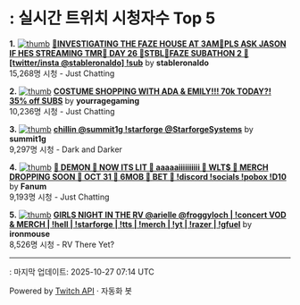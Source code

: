 # : 실시간 트위치 시청자수 Top 5

**1.** [![thumb](https://static-cdn.jtvnw.net/previews-ttv/live_user_stableronaldo-320x180.jpg)](https://twitch.tv/stableronaldo)
**[🎃INVESTIGATING THE FAZE HOUSE AT 3AM🎃PLS ASK JASON IF HES STREAMING TMR🎃 DAY 26 🎃STBL🎃FAZE SUBATHON 2 🎃  [twitter/insta @stableronaldo] !sub](https://twitch.tv/stableronaldo)** by **stableronaldo**<br>15,268명 시청  - Just Chatting

**2.** [![thumb](https://static-cdn.jtvnw.net/previews-ttv/live_user_yourragegaming-320x180.jpg)](https://twitch.tv/yourragegaming)
**[COSTUME SHOPPING WITH ADA & EMILY!!! 70k TODAY?! 35% off SUBS](https://twitch.tv/yourragegaming)** by **yourragegaming**<br>10,236명 시청  - Just Chatting

**3.** [![thumb](https://static-cdn.jtvnw.net/previews-ttv/live_user_summit1g-320x180.jpg)](https://twitch.tv/summit1g)
**[chillin @summit1g !starforge @StarforgeSystems](https://twitch.tv/summit1g)** by **summit1g**<br>9,297명 시청  - Dark and Darker

**4.** [![thumb](https://static-cdn.jtvnw.net/previews-ttv/live_user_fanum-320x180.jpg)](https://twitch.tv/Fanum)
**[🔴 DEMON 🔴 NOW ITS LIT 🔴 aaaaaiiiiiiiiii 🔴 WLT$ 🔴 MERCH DROPPING SOON 🔴 OCT 31 🔴 6MOB 🔴 BET 🔴  !discord !socials !pobox !D10](https://twitch.tv/Fanum)** by **Fanum**<br>9,193명 시청  - Just Chatting

**5.** [![thumb](https://static-cdn.jtvnw.net/previews-ttv/live_user_ironmouse-320x180.jpg)](https://twitch.tv/ironmouse)
**[GIRLS NIGHT IN THE RV @arielle @froggyloch | !concert VOD & MERCH | !hell | !starforge | !tts | !merch | !yt | !razer | !gfuel](https://twitch.tv/ironmouse)** by **ironmouse**<br>8,526명 시청  - RV There Yet?


---
: 마지막 업데이트: 2025-10-27 07:14 UTC

Powered by [Twitch API](https://dev.twitch.tv/docs/api/reference) · 자동화 봇